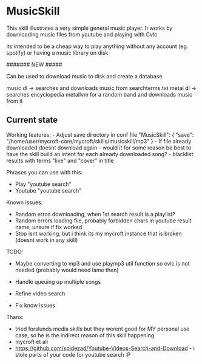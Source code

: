# MusicSkill

This skill illustrates a very simple general music player.  It works by downloading
music files from youtube and playing with Cvlc

Its intended to be a cheap way to play anything without any account (eg. spotify) or having a music library on disk

####### NEW #####

Can be used to download music to disk and create a database

music dl -> searches and downloads music from searchterms.txt
metal dl -> searches encyclopedia metallvm for a random band and downloads music from it


## Current state

Working features:
    - Adjust save directory in conf file
          "MusicSkill": {
            "save": "/home/user/mycroft-core/mycroft/skills/musicskill/mp3"
            }
    - If file already downloaded doesnt download again
        - would it for some reason be best to have the skill build an intent for each already downloaded song?
    - blacklist results with terms "live" and "cover" in title

Phrases you can use with this:
   - Play "youtube search"
   - Youtube "youtube search"

Known issues:
 - Random erros downloading, when 1st search result is a playlist?
 - Random errors loading file, probably forbidden chars in youtube result name, unsure if fix worked
 - Stop isnt working, but i think its my mycroft instance that is broken (doesnt work in any skill)

TODO:
 - Maybe converting to mp3 and use playmp3 util function so cvlc is not needed (probably would need lame then)
 - Handle queuing up multiple songs
 - Refine video search

 - Fix know issues

Thanx:
 - tried forslunds media skills but they werent good for MY personal use case, so he is the indirect reason of this skill happening
 - mycroft et all
 - https://github.com/spidezad/Youtube-Videos-Search-and-Download  - i stole parts of your code for youtube search :P